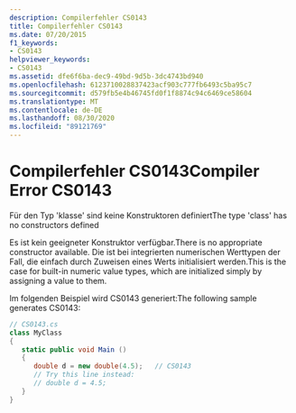 ```yaml
---
description: Compilerfehler CS0143
title: Compilerfehler CS0143
ms.date: 07/20/2015
f1_keywords:
- CS0143
helpviewer_keywords:
- CS0143
ms.assetid: dfe6f6ba-dec9-49bd-9d5b-3dc4743bd940
ms.openlocfilehash: 6123710028837423acf903c777fb6493c5ba95c7
ms.sourcegitcommit: d579fb5e4b46745fd0f1f8874c94c6469ce58604
ms.translationtype: MT
ms.contentlocale: de-DE
ms.lasthandoff: 08/30/2020
ms.locfileid: "89121769"
---
```

# <a name="compiler-error-cs0143"></a><span data-ttu-id="b25de-103">Compilerfehler CS0143</span><span class="sxs-lookup"><span data-stu-id="b25de-103">Compiler Error CS0143</span></span>
<span data-ttu-id="b25de-104">Für den Typ 'klasse' sind keine Konstruktoren definiert</span><span class="sxs-lookup"><span data-stu-id="b25de-104">The type 'class' has no constructors defined</span></span>  
  
 <span data-ttu-id="b25de-105">Es ist kein geeigneter Konstruktor verfügbar.</span><span class="sxs-lookup"><span data-stu-id="b25de-105">There is no appropriate constructor available.</span></span> <span data-ttu-id="b25de-106">Die ist bei integrierten numerischen Werttypen der Fall, die einfach durch Zuweisen eines Werts initialisiert werden.</span><span class="sxs-lookup"><span data-stu-id="b25de-106">This is the case for built-in numeric value types, which are initialized simply by assigning a value to them.</span></span>  
  
 <span data-ttu-id="b25de-107">Im folgenden Beispiel wird CS0143 generiert:</span><span class="sxs-lookup"><span data-stu-id="b25de-107">The following sample generates CS0143:</span></span>  
  
```csharp  
// CS0143.cs  
class MyClass  
{  
   static public void Main ()  
   {  
      double d = new double(4.5);   // CS0143  
      // Try this line instead:  
      // double d = 4.5;  
   }  
}  
```
